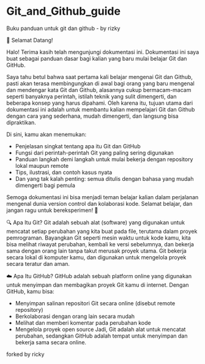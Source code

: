 # Git_and_Github_guide
Buku panduan untuk git dan github - by rizky

👋 Selamat Datang!

Halo! Terima kasih telah mengunjungi dokumentasi ini.
Dokumentasi ini saya buat sebagai panduan dasar bagi kalian yang baru mulai belajar Git dan GitHub.

Saya tahu betul bahwa saat pertama kali belajar mengenai Git dan Github, pasti akan terasa membingungkan di awal bagi orang yang baru mengenal dan mendengar kata Git dan Github, alasannya cukup bermacam-macam seperti banyaknya perintah, istilah teknik yang sulit dimengerti, dan beberapa konsep yang harus dipahami. Oleh karena itu, tujuan utama dari dokumentasi ini adalah untuk membantu kalian mempelajari Git dan Github dengan cara yang sederhana, mudah dimengerti, dan langsung bisa dipraktikan.

Di sini, kamu akan menemukan:
- Penjelasan singkat tentang apa itu Git dan GitHub
- Fungsi dari perintah-perintah Git yang paling sering digunakan
- Panduan langkah demi langkah untuk mulai bekerja dengan repository lokal maupun remote
- Tips, ilustrasi, dan contoh kasus nyata
- Dan yang tak kalah penting: semua ditulis dengan bahasa yang mudah dimengerti bagi pemula

Semoga dokumentasi ini bisa menjadi teman belajar kalian dalam perjalanan mengenal dunia version control dan kolaborasi kode. Selamat belajar, dan jangan ragu untuk bereksperimen! 🚀

🔍 Apa Itu Git?
Git adalah sebuah alat (software) yang digunakan untuk mencatat setiap perubahan yang kita buat pada file, terutama dalam proyek pemrograman.
Bayangkan Git seperti mesin waktu untuk kode kamu, kita bisa melihat riwayat perubahan, kembali ke versi sebelumnya, dan bekerja sama dengan orang lain tanpa takut merusak proyek utama.
Git bekerja secara lokal di komputer kamu, dan digunakan untuk mengelola proyek secara teratur dan aman.

☁️ Apa Itu GitHub?
GitHub adalah sebuah platform online yang digunakan untuk menyimpan dan membagikan proyek Git kamu di internet.
Dengan GitHub, kamu bisa:
- Menyimpan salinan repositori Git secara online (disebut remote repository)
- Berkolaborasi dengan orang lain secara mudah
- Melihat dan memberi komentar pada perubahan kode
- Mengelola proyek open source
Jadi, Git adalah alat untuk mencatat perubahan,
sedangkan GitHub adalah tempat untuk menyimpan dan bekerja sama secara online.

forked by ricky
